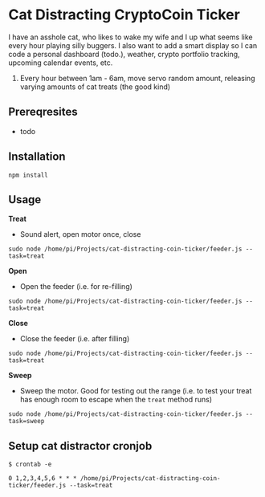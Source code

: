 # Cat Distracting CryptoCoin Ticker

I have an asshole cat, who likes to wake my wife and I up what seems like every hour playing silly buggers. I also want to add a smart display so I can code a personal dashboard (todo.), weather, crypto portfolio tracking, upcoming calendar events, etc.

1. Every hour between 1am - 6am, move servo random amount, releasing varying amounts of cat treats (the good kind)

## Prereqresites
* todo

## Installation
```
npm install
```

## Usage
**Treat**
- Sound alert, open motor once, close

```sudo node /home/pi/Projects/cat-distracting-coin-ticker/feeder.js --task=treat```

**Open**
- Open the feeder (i.e. for re-filling)

```sudo node /home/pi/Projects/cat-distracting-coin-ticker/feeder.js --task=treat```

**Close**
- Close the feeder (i.e. after filling)

```sudo node /home/pi/Projects/cat-distracting-coin-ticker/feeder.js --task=treat```

**Sweep**
- Sweep the motor. Good for testing out the range (i.e. to test your treat has enough room to escape
  when the `treat` method runs)

```sudo node /home/pi/Projects/cat-distracting-coin-ticker/feeder.js --task=sweep```

## Setup cat distractor cronjob
```
$ crontab -e

0 1,2,3,4,5,6 * * * /home/pi/Projects/cat-distracting-coin-ticker/feeder.js --task=treat
```

